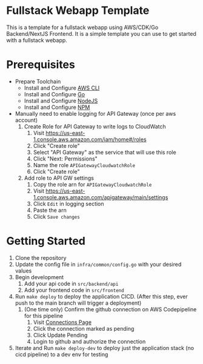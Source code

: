 # Fullstack Webapp Template
This is a template for a fullstack webapp using AWS/CDK/Go Backend/NextJS Frontend. It is a simple template you can use to get started with a fullstack webapp.

# Prerequisites
- Prepare Toolchain
  - Install and Configure [AWS CLI](https://docs.aws.amazon.com/cli/latest/userguide/cli-chap-install.html)
  - Install and Configure [Go](https://golang.org/doc/install)
  - Install and Configure [NodeJS](https://nodejs.org/en/download/)
  - Install and Configure [NPM](https://www.npmjs.com/get-npm)
- Manually need to enable logging for API Gateway (once per aws account)
   1. Create Role for API Gateway to write logs to CloudWatch
      1. Visit https://us-east-1.console.aws.amazon.com/iam/home#/roles
      2. Click "Create role"
      3. Select "API Gateway" as the service that will use this role
      4. Click "Next: Permissions"
      5. Name the role `APIGatewayCloudwatchRole`
      6. Click "Create role"
   2. Add role to API GW settings
      1. Copy the role arn for `APIGatewayCloudwatchRole`
      2. Visit https://us-east-1.console.aws.amazon.com/apigateway/main/settings
      3. Click `Edit` in logging section
      4. Paste the arn
      5. Click `Save changes`

# Getting Started
1. Clone the repository
2. Update the config file in `infra/common/config.go` with your desired values
3. Begin development
   1. Add your api code in `src/backend/api`
   2. Add your frontend code in `src/frontend`
4. Run `make deploy` to deploy the application CICD. (After this step, ever push to the main branch will trigger a deployment)
   1. (One time only) Confirm the github connection on AWS Codepipeline for this pipeline
      1. Visit [Connections Page](https://us-east-1.console.aws.amazon.com/codesuite/settings/connections)
      2. Click the connection marked as pending
      3. Click Update Pending
      4. Login to github and authorize the connection
5. Iterate and Run `make deploy-dev` to deploy just the application stack (no cicd pipeline) to a dev env for testing
